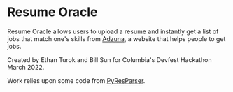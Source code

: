 # Resume Oracle

Resume Oracle allows users to upload a resume and instantly get a list of jobs that match one's skills from [Adzuna](https://www.adzuna.com/), a website that helps people to get jobs.

Created by Ethan Turok and Bill Sun for Columbia's Devfest Hackathon March 2022.

Work relies upon some code from [PyResParser](https://github.com/OmkarPathak/pyresparser).

